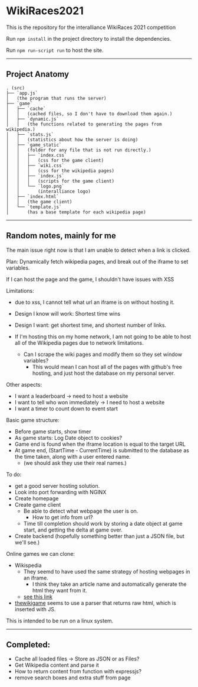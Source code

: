 # WikiRaces2021
This is the repository for the interalliance WikiRaces 2021 competition

Run `npm install` in the project directory to install the dependencies.

Run `npm run-script run` to host the site.

---

## Project Anatomy

```
. (src)
├── `app.js`
│   (the program that runs the server)
├── `game`
│   ├── `cache`
│   │   (cached files, so I don't have to download them again.)
│   ├── `dynamic.js`
│   │   (the functions related to generating the pages from wikipedia.)
│   ├── `stats.js`
│   │   (statistics about how the server is doing)
│   ├── `game_static`
│   │   (folder for any file that is not run directly.)
│   │   ├── `index.css`
│   │   │   (css for the game client)
│   │   ├── `wiki.css`
│   │   │   (css for the wikipedia pages)
│   │   ├── `index.js`
│   │   │   (scripts for the game client)
│   │   └── `logo.png`
│   │       (interalliance logo)
│   ├── `index.html`
│   │   (the game client)
│   └── `template.js`
│       (has a base template for each wikipedia page)
```


---

## Random notes, mainly for me

The main issue right now is that I am unable to detect when a link is clicked.

Plan: Dynamically fetch wikipedia pages, and break out of the iframe to set variables.

If I can host the page and the game, I shouldn't have issues with XSS

Limitations:
 - due to xss, I cannot tell what url an iframe is on without hosting it.

 - Design I know will work: Shortest time wins
 - Design I want: get shortest time, and shortest number of links.
 - If I'm hosting this on my home network, I am not going to be able to host all of the Wikipedia pages due to network limitations.
	 - Can I scrape the wiki pages and modify them so they set window variables?
         - This would mean I can host all of the pages with github's free hosting, and just host the database on my personal server.

Other aspects:
 - I want a leaderboard -> need to host a website
 - I want to tell who won immediately -> I need to host a website
 - I want a timer to count down to event start

Basic game structure:
  - Before game starts, show timer
  - As game starts: Log Date object to cookies? 
  - Game end is found when the iframe location is equal to the target URL
  - At game end, (StartTime - CurrentTime) is submitted to the database as the time taken, along with a user entered name.
	  - (we should ask they use their real names.)

To do: 
 - get a good server hosting solution.
 - Look into port forwarding with NGINX 
 - Create homepage
 - Create game client
	 - Be able to detect what webpage the user is on.
		 - How to get info from url?
	 - Time till completion should work by storing a date object at game start, and getting the delta at game over.
 - Create backend (hopefully something better than just a JSON file, but we'll see.)

Online games we can clone:
  - Wikispedia
	  - They seemd to have used the same strategy of hosting webpages in an iframe.
		  - I think they take an article name and automatically generate the html they want from it.
	  - [see this link](https://dlab.epfl.ch/wikispeedia/play/wiki.php?article=Spanish_conquest_of_the_Inca_Empire) 
  - [thewikigame](https://www.thewikigame.com) seems to use a parser that returns raw html, which is inserted with JS.

This is intended to be run on a linux system.

----

## Completed:
 - Cache all loaded files -> Store as JSON or as Files?
 - Get Wikipedia content and parse it
 - How to return content from function with expressjs?
 - remove search boxes and extra stuff from page